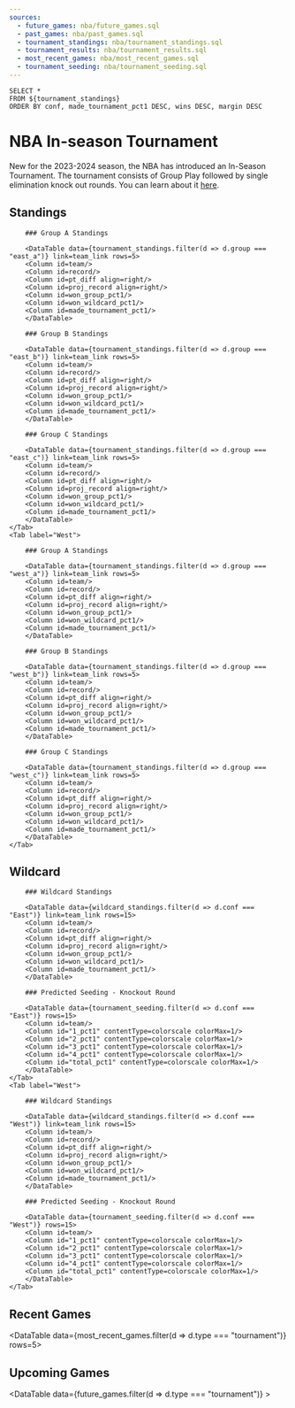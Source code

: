 ```yaml
---
sources:
  - future_games: nba/future_games.sql
  - past_games: nba/past_games.sql
  - tournament_standings: nba/tournament_standings.sql
  - tournament_results: nba/tournament_results.sql
  - most_recent_games: nba/most_recent_games.sql
  - tournament_seeding: nba/tournament_seeding.sql
---
```


```wildcard_standings
SELECT *
FROM ${tournament_standings}
ORDER BY conf, made_tournament_pct1 DESC, wins DESC, margin DESC
```

# NBA In-season Tournament

New for the 2023-2024 season, the NBA has introduced an In-Season Tournament. The tournament consists of Group Play followed by single elimination knock out rounds. You can learn about it [here](https://www.nba.com/news/in-season-tournament-101).

## Standings

<Tabs>
    <Tab label="East">

        ### Group A Standings

        <DataTable data={tournament_standings.filter(d => d.group === "east_a")} link=team_link rows=5>
        <Column id=team/>
        <Column id=record/>
        <Column id=pt_diff align=right/>
        <Column id=proj_record align=right/>
        <Column id=won_group_pct1/>
        <Column id=won_wildcard_pct1/>
        <Column id=made_tournament_pct1/>
        </DataTable>

        ### Group B Standings

        <DataTable data={tournament_standings.filter(d => d.group === "east_b")} link=team_link rows=5>
        <Column id=team/>
        <Column id=record/>
        <Column id=pt_diff align=right/>
        <Column id=proj_record align=right/>
        <Column id=won_group_pct1/>
        <Column id=won_wildcard_pct1/>
        <Column id=made_tournament_pct1/>
        </DataTable>

        ### Group C Standings

        <DataTable data={tournament_standings.filter(d => d.group === "east_c")} link=team_link rows=5>
        <Column id=team/>
        <Column id=record/>
        <Column id=pt_diff align=right/>
        <Column id=proj_record align=right/>
        <Column id=won_group_pct1/>
        <Column id=won_wildcard_pct1/>
        <Column id=made_tournament_pct1/>
        </DataTable>
    </Tab>
    <Tab label="West">

        ### Group A Standings

        <DataTable data={tournament_standings.filter(d => d.group === "west_a")} link=team_link rows=5>
        <Column id=team/>
        <Column id=record/>
        <Column id=pt_diff align=right/>
        <Column id=proj_record align=right/>
        <Column id=won_group_pct1/>
        <Column id=won_wildcard_pct1/>
        <Column id=made_tournament_pct1/>
        </DataTable>

        ### Group B Standings

        <DataTable data={tournament_standings.filter(d => d.group === "west_b")} link=team_link rows=5>
        <Column id=team/>
        <Column id=record/>
        <Column id=pt_diff align=right/>
        <Column id=proj_record align=right/>
        <Column id=won_group_pct1/>
        <Column id=won_wildcard_pct1/>
        <Column id=made_tournament_pct1/>
        </DataTable>

        ### Group C Standings

        <DataTable data={tournament_standings.filter(d => d.group === "west_c")} link=team_link rows=5>
        <Column id=team/>
        <Column id=record/>
        <Column id=pt_diff align=right/>
        <Column id=proj_record align=right/>
        <Column id=won_group_pct1/>
        <Column id=won_wildcard_pct1/>
        <Column id=made_tournament_pct1/>
        </DataTable>
    </Tab>
</Tabs>

## Wildcard

<Tabs>
    <Tab label="East">

        ### Wildcard Standings

        <DataTable data={wildcard_standings.filter(d => d.conf === "East")} link=team_link rows=15>
        <Column id=team/>
        <Column id=record/>
        <Column id=pt_diff align=right/>
        <Column id=proj_record align=right/>
        <Column id=won_group_pct1/>
        <Column id=won_wildcard_pct1/>
        <Column id=made_tournament_pct1/>
        </DataTable>

        ### Predicted Seeding - Knockout Round

        <DataTable data={tournament_seeding.filter(d => d.conf === "East")} rows=15>
        <Column id=team/>
        <Column id="1_pct1" contentType=colorscale colorMax=1/>
        <Column id="2_pct1" contentType=colorscale colorMax=1/>
        <Column id="3_pct1" contentType=colorscale colorMax=1/>
        <Column id="4_pct1" contentType=colorscale colorMax=1/>
        <Column id="total_pct1" contentType=colorscale colorMax=1/>
        </DataTable>
    </Tab>
    <Tab label="West">

        ### Wildcard Standings

        <DataTable data={wildcard_standings.filter(d => d.conf === "West")} link=team_link rows=15>
        <Column id=team/>
        <Column id=record/>
        <Column id=pt_diff align=right/>
        <Column id=proj_record align=right/>
        <Column id=won_group_pct1/>
        <Column id=won_wildcard_pct1/>
        <Column id=made_tournament_pct1/>
        </DataTable>

        ### Predicted Seeding - Knockout Round

        <DataTable data={tournament_seeding.filter(d => d.conf === "West")} rows=15>
        <Column id=team/>
        <Column id="1_pct1" contentType=colorscale colorMax=1/>
        <Column id="2_pct1" contentType=colorscale colorMax=1/>
        <Column id="3_pct1" contentType=colorscale colorMax=1/>
        <Column id="4_pct1" contentType=colorscale colorMax=1/>
        <Column id="total_pct1" contentType=colorscale colorMax=1/>
        </DataTable>
    </Tab>
</Tabs>
        

## Recent Games

<DataTable data={most_recent_games.filter(d => d.type === "tournament")} rows=5>
  <Column id=date/>
  <Column id=visiting_team/>
  <Column id=" "/>
  <Column id=home_team/>
  <Column id=winning_team/>
  <Column id=score/>
</DataTable>

## Upcoming Games

<DataTable data={future_games.filter(d => d.type === "tournament")} >
  <Column id=game_id/>
  <Column id=visitor/>
  <Column id=visitor_ELO title="Elo Rtg"/>
  <Column id=home/>
  <Column id=home_ELO title="Elo Rtg"/>
  <Column id=home_win_pct1 title="Win % (Home)"/>
  <Column id=american_odds align=right title="Odds (Home)"/>
  <Column id=implied_line_num1 title="Line (Home)"/>
  <Column id=predicted_score title="Score"/>
</DataTable>
